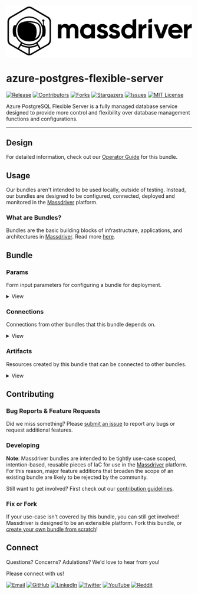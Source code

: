 




[![Massdriver][logo]][website]

# azure-postgres-flexible-server

[![Release][release_shield]][release_url]
[![Contributors][contributors_shield]][contributors_url]
[![Forks][forks_shield]][forks_url]
[![Stargazers][stars_shield]][stars_url]
[![Issues][issues_shield]][issues_url]
[![MIT License][license_shield]][license_url]

<!--
##### STILL NEED TO GET SLACK WORKING ###
[!["Slack Community"](%s)][slack]
-->


Azure PostgreSQL Flexible Server is a fully managed database service designed to provide more control and flexibility over database management functions and configurations.


---

## Design

For detailed information, check out our [Operator Guide](operator.mdx) for this bundle.

## Usage

Our bundles aren't intended to be used locally, outside of testing. Instead, our bundles are designed to be configured, connected, deployed and monitored in the [Massdriver][website] platform.

### What are Bundles?

Bundles are the basic building blocks of infrastructure, applications, and architectures in [Massdriver][website]. Read more [here](https://docs.massdriver.cloud/concepts/bundles).

## Bundle

### Params

Form input parameters for configuring a bundle for deployment.

<details>
<summary>View</summary>

<!-- PARAMS:START -->
## Properties

- **`backup`** *(object)*: Cannot contain additional properties.
  - **`backup_retention_days`** *(integer)*: How many days to retain PostgreSQL database backups (minimum of 7, maximum of 35). Minimum: `7`. Maximum: `35`. Default: `7`.
- **`database`** *(object)*: Cannot contain additional properties.
  - **`cidr`** *(string)*: Specify a /28 CIDR range within your vnet to create subnet for the database. The subnet CIDR cannot be changed after creation.
  - **`high_availability`** *(boolean)*: Default: `False`.
  - **`postgres_version`** *(string)*: The version of PostgreSQL to use. The version cannot be changed. Must be one of: `['11', '12', '13']`. Default: `13`.
  - **`sku_name`** *(string)*: Select the amount of cores, memory, and iops you need for your workload (D = General Purpose, E = Memory Optimized).
    - **One of**
      - D2s (2 vCores, 8 GiB memory, 3200 max iops)
      - D4s (4 vCores, 16 GiB memory, 6400 max iops)
      - D8s (8 vCores, 32 GiB memory, 12800 max iops)
      - D16s (16 vCores, 64 GiB memory, 18000 max iops)
      - D32s (32 vCores, 128 GiB memory, 18000 max iops)
      - D48s (48 vCores, 192 GiB memory, 18000 max iops)
      - D64s (64 vCores, 256 GiB memory, 18000 max iops)
      - E2s (2 vCores, 16 GiB memory, 3200 max iops)
      - E4s (4 vCores, 32 GiB memory, 6400 max iops)
      - E8s (8 vCores, 64 GiB memory, 12800 max iops)
      - E16s (16 vCores, 128 GiB memory, 18000 max iops)
      - E32s (32 vCores, 256 GiB memory, 18000 max iops)
      - E48s (48 vCores, 384 GiB memory, 18000 max iops)
      - E64s (64 vCores, 432 GiB memory, 18000 max iops)
  - **`storage_mb`** *(integer)*: The amount of storage capacity available to your Azure Database for PostgreSQL server. Storage size cannot be scaled down.
    - **One of**
      - 32GB
      - 64GB
      - 128GB
      - 256GB
      - 512GB
      - 1TB
      - 2TB
      - 4TB
      - 8TB
      - 16TB
      - 32TB
  - **`username`** *(string)*: The administrator login for the PostgreSQL Flexible Server. Username cannot be changed after creation. (Username cannot be 'admin', 'root', 'administrator', 'username', 'azure_superuser', 'azure_pg_admin', 'guest', or 'public'.).
## Examples

  ```json
  {
      "__name": "Development",
      "backup": {
          "backup_retention_days": 7
      },
      "database": {
          "high_availability": false,
          "sku_name": "GP_Standard_D2s_v3",
          "storage_mb": 32768
      }
  }
  ```

  ```json
  {
      "__name": "Production",
      "backup": {
          "backup_retention_days": 30
      },
      "database": {
          "high_availability": true,
          "sku_name": "MO_Standard_E4s_v3",
          "storage_mb": 262144
      }
  }
  ```

<!-- PARAMS:END -->

</details>

### Connections

Connections from other bundles that this bundle depends on.

<details>
<summary>View</summary>

<!-- CONNECTIONS:START -->
## Properties

- **`azure_service_principal`** *(object)*: . Cannot contain additional properties.
  - **`data`** *(object)*: Cannot contain additional properties.
    - **`client_id`** *(string)*: A valid UUID field.

      Examples:
      ```json
      "123xyz99-ab34-56cd-e7f8-456abc1q2w3e"
      ```

    - **`client_secret`** *(string)*
    - **`subscription_id`** *(string)*: A valid UUID field.

      Examples:
      ```json
      "123xyz99-ab34-56cd-e7f8-456abc1q2w3e"
      ```

    - **`tenant_id`** *(string)*: A valid UUID field.

      Examples:
      ```json
      "123xyz99-ab34-56cd-e7f8-456abc1q2w3e"
      ```

  - **`specs`** *(object)*: Cannot contain additional properties.
- **`vnet`** *(object)*: . Cannot contain additional properties.
  - **`data`** *(object)*: Cannot contain additional properties.
    - **`infrastructure`** *(object)*: Cannot contain additional properties.
      - **`cidr`** *(string)*

        Examples:
        ```json
        "10.100.0.0/16"
        ```

        ```json
        "192.24.12.0/22"
        ```

      - **`default_subnet_id`** *(string)*: Azure Resource ID.

        Examples:
        ```json
        "/subscriptions/12345678-1234-1234-abcd-1234567890ab/resourceGroups/resource-group-name/providers/Microsoft.Network/virtualNetworks/network-name"
        ```

      - **`id`** *(string)*: Azure Resource ID.

        Examples:
        ```json
        "/subscriptions/12345678-1234-1234-abcd-1234567890ab/resourceGroups/resource-group-name/providers/Microsoft.Network/virtualNetworks/network-name"
        ```

  - **`specs`** *(object)*: Cannot contain additional properties.
    - **`azure`** *(object)*: . Cannot contain additional properties.
      - **`region`** *(string)*: Select the Azure region you'd like to provision your resources in.
        - **One of**
          - East US
          - North Central US
          - South Central US
          - West US
<!-- CONNECTIONS:END -->

</details>

### Artifacts

Resources created by this bundle that can be connected to other bundles.

<details>
<summary>View</summary>

<!-- ARTIFACTS:START -->
## Properties

- **`authentication`** *(object)*: Authentication parameters for a PostgreSQL database. Cannot contain additional properties.
  - **`data`** *(object)*: Cannot contain additional properties.
    - **`authentication`** *(object)*: Cannot contain additional properties.
      - **`hostname`** *(string)*
      - **`password`** *(string)*
      - **`port`** *(integer)*: Port number. Minimum: `0`. Maximum: `65535`.
      - **`username`** *(string)*
    - **`infrastructure`** *(object)*: Cloud specific PostgreSQL configuration data. Can contain additional properties.
      - **One of**
        - AWS Infrastructure ARN*object*: Minimal AWS Infrastructure Config. Cannot contain additional properties.
          - **`arn`** *(string)*: Amazon Resource Name.

            Examples:
            ```json
            "arn:aws:rds::ACCOUNT_NUMBER:db/prod"
            ```

            ```json
            "arn:aws:ec2::ACCOUNT_NUMBER:vpc/vpc-foo"
            ```

        - GCP Infrastructure Name*object*: GCP Infrastructure Config For Resources With A Name Not A GRN. Cannot contain additional properties.
          - **`name`** *(string)*: Name Of GCP Resource.

            Examples:
            ```json
            "my-cloud-function"
            ```

            ```json
            "my-sql-instance"
            ```

        - Azure Infrastructure Resource ID*object*: Minimal Azure Infrastructure Config. Cannot contain additional properties.
          - **`ari`** *(string)*: Azure Resource ID.

            Examples:
            ```json
            "/subscriptions/12345678-1234-1234-abcd-1234567890ab/resourceGroups/resource-group-name/providers/Microsoft.Network/virtualNetworks/network-name"
            ```

        - Kuberenetes infrastructure config*object*: . Cannot contain additional properties.
          - **`kubernetes_namespace`** *(string)*
          - **`kubernetes_service`** *(string)*
    - **`security`** *(object)*: TBD. Can contain additional properties.
      - **Any of**
        - AWS Security information*object*: Informs downstream services of network and/or IAM policies. Cannot contain additional properties.
          - **`iam`** *(object)*: IAM Policies. Cannot contain additional properties.
            - **`^[a-z-/]+$`** *(object)*
              - **`policy_arn`** *(string)*: AWS IAM policy ARN.

                Examples:
                ```json
                "arn:aws:rds::ACCOUNT_NUMBER:db/prod"
                ```

                ```json
                "arn:aws:ec2::ACCOUNT_NUMBER:vpc/vpc-foo"
                ```

          - **`network`** *(object)*: AWS security group rules to inform downstream services of ports to open for communication. Cannot contain additional properties.
            - **`^[a-z-]+$`** *(object)*
              - **`arn`** *(string)*: Amazon Resource Name.

                Examples:
                ```json
                "arn:aws:rds::ACCOUNT_NUMBER:db/prod"
                ```

                ```json
                "arn:aws:ec2::ACCOUNT_NUMBER:vpc/vpc-foo"
                ```

              - **`port`** *(integer)*: Port number. Minimum: `0`. Maximum: `65535`.
              - **`protocol`** *(string)*: Must be one of: `['tcp', 'udp']`.
        - Security*object*: Azure Security Configuration. Cannot contain additional properties.
          - **`iam`** *(object)*: IAM Roles And Scopes. Cannot contain additional properties.
            - **`^[a-z/-]+$`** *(object)*
              - **`role`**: Azure Role.

                Examples:
                ```json
                "Storage Blob Data Reader"
                ```

              - **`scope`** *(string)*: Azure IAM Scope.
        - Security*object*: GCP Security Configuration. Cannot contain additional properties.
          - **`iam`** *(object)*: IAM Roles And Conditions. Cannot contain additional properties.
            - **`^[a-z-/]+$`** *(object)*
              - **`condition`** *(string)*: GCP IAM Condition.
              - **`role`**: GCP Role.

                Examples:
                ```json
                "roles/owner"
                ```

                ```json
                "roles/redis.editor"
                ```

                ```json
                "roles/storage.objectCreator"
                ```

                ```json
                "roles/storage.legacyObjectReader"
                ```

  - **`specs`** *(object)*: Cannot contain additional properties.
    - **`rdbms`** *(object)*: Common metadata for relational databases. Cannot contain additional properties.
      - **`engine`** *(string)*: The type of database server.

        Examples:
        ```json
        "postgresql"
        ```

        ```json
        "mysql"
        ```

      - **`engine_version`** *(string)*: The cloud provider's database version.

        Examples:
        ```json
        "5.7.mysql_aurora.2.03.2"
        ```

      - **`version`** *(string)*: The database version. Default: ``.

        Examples:
        ```json
        "12.2"
        ```

        ```json
        "5.7"
        ```


      Examples:
      ```json
      {
          "engine": "postgresql",
          "engine_version": "10.14",
          "version": "10.14"
      }
      ```

      ```json
      {
          "engine": "mysql",
          "engine_version": "5.7.mysql_aurora.2.03.2",
          "version": "5.7"
      }
      ```

<!-- ARTIFACTS:END -->

</details>

## Contributing

<!-- CONTRIBUTING:START -->

### Bug Reports & Feature Requests

Did we miss something? Please [submit an issue](https://github.com/massdriver-cloud/azure-postgres-flexible-server/issues) to report any bugs or request additional features.

### Developing

**Note**: Massdriver bundles are intended to be tightly use-case scoped, intention-based, reusable pieces of IaC for use in the [Massdriver][website] platform. For this reason, major feature additions that broaden the scope of an existing bundle are likely to be rejected by the community.

Still want to get involved? First check out our [contribution guidelines](https://docs.massdriver.cloud/bundles/contributing).

### Fix or Fork

If your use-case isn't covered by this bundle, you can still get involved! Massdriver is designed to be an extensible platform. Fork this bundle, or [create your own bundle from scratch](https://docs.massdriver.cloud/bundles/development)!

<!-- CONTRIBUTING:END -->

## Connect

<!-- CONNECT:START -->

Questions? Concerns? Adulations? We'd love to hear from you!

Please connect with us!

[![Email][email_shield]][email_url]
[![GitHub][github_shield]][github_url]
[![LinkedIn][linkedin_shield]][linkedin_url]
[![Twitter][twitter_shield]][twitter_url]
[![YouTube][youtube_shield]][youtube_url]
[![Reddit][reddit_shield]][reddit_url]

<!-- markdownlint-disable -->

[logo]: https://raw.githubusercontent.com/massdriver-cloud/docs/main/static/img/logo-with-logotype-horizontal-400x110.svg
[docs]: https://docs.massdriver.cloud/?utm_source=github&utm_medium=readme&utm_campaign=azure-postgres-flexible-server&utm_content=docs
[website]: https://www.massdriver.cloud/?utm_source=github&utm_medium=readme&utm_campaign=azure-postgres-flexible-server&utm_content=website
[github]: https://github.com/massdriver-cloud?utm_source=github&utm_medium=readme&utm_campaign=azure-postgres-flexible-server&utm_content=github
[slack]: https://massdriverworkspace.slack.com/?utm_source=github&utm_medium=readme&utm_campaign=azure-postgres-flexible-server&utm_content=slack
[linkedin]: https://www.linkedin.com/company/massdriver/?utm_source=github&utm_medium=readme&utm_campaign=azure-postgres-flexible-server&utm_content=linkedin



[contributors_shield]: https://img.shields.io/github/contributors/massdriver-cloud/azure-postgres-flexible-server.svg?style=for-the-badge
[contributors_url]: https://github.com/massdriver-cloud/azure-postgres-flexible-server/graphs/contributors
[forks_shield]: https://img.shields.io/github/forks/massdriver-cloud/azure-postgres-flexible-server.svg?style=for-the-badge
[forks_url]: https://github.com/massdriver-cloud/azure-postgres-flexible-server/network/members
[stars_shield]: https://img.shields.io/github/stars/massdriver-cloud/azure-postgres-flexible-server.svg?style=for-the-badge
[stars_url]: https://github.com/massdriver-cloud/azure-postgres-flexible-server/stargazers
[issues_shield]: https://img.shields.io/github/issues/massdriver-cloud/azure-postgres-flexible-server.svg?style=for-the-badge
[issues_url]: https://github.com/massdriver-cloud/azure-postgres-flexible-server/issues
[release_url]: https://github.com/massdriver-cloud/azure-postgres-flexible-server/releases/latest
[release_shield]: https://img.shields.io/github/release/massdriver-cloud/azure-postgres-flexible-server.svg?style=for-the-badge
[license_shield]: https://img.shields.io/github/license/massdriver-cloud/azure-postgres-flexible-server.svg?style=for-the-badge
[license_url]: https://github.com/massdriver-cloud/azure-postgres-flexible-server/blob/main/LICENSE


[email_url]: mailto:support@massdriver.cloud
[email_shield]: https://img.shields.io/badge/email-Massdriver-black.svg?style=for-the-badge&logo=mail.ru&color=000000
[github_url]: mailto:support@massdriver.cloud
[github_shield]: https://img.shields.io/badge/follow-Github-black.svg?style=for-the-badge&logo=github&color=181717
[linkedin_url]: https://linkedin.com/in/massdriver-cloud
[linkedin_shield]: https://img.shields.io/badge/follow-LinkedIn-black.svg?style=for-the-badge&logo=linkedin&color=0A66C2
[twitter_url]: https://twitter.com/massdriver?utm_source=github&utm_medium=readme&utm_campaign=azure-postgres-flexible-server&utm_content=twitter
[twitter_shield]: https://img.shields.io/badge/follow-Twitter-black.svg?style=for-the-badge&logo=twitter&color=1DA1F2
[discourse_url]: https://community.massdriver.cloud?utm_source=github&utm_medium=readme&utm_campaign=azure-postgres-flexible-server&utm_content=discourse
[discourse_shield]: https://img.shields.io/badge/join-Discourse-black.svg?style=for-the-badge&logo=discourse&color=000000
[youtube_url]: https://www.youtube.com/channel/UCfj8P7MJcdlem2DJpvymtaQ
[youtube_shield]: https://img.shields.io/badge/subscribe-Youtube-black.svg?style=for-the-badge&logo=youtube&color=FF0000
[reddit_url]: https://www.reddit.com/r/massdriver
[reddit_shield]: https://img.shields.io/badge/subscribe-Reddit-black.svg?style=for-the-badge&logo=reddit&color=FF4500

<!-- markdownlint-restore -->

<!-- CONNECT:END -->
